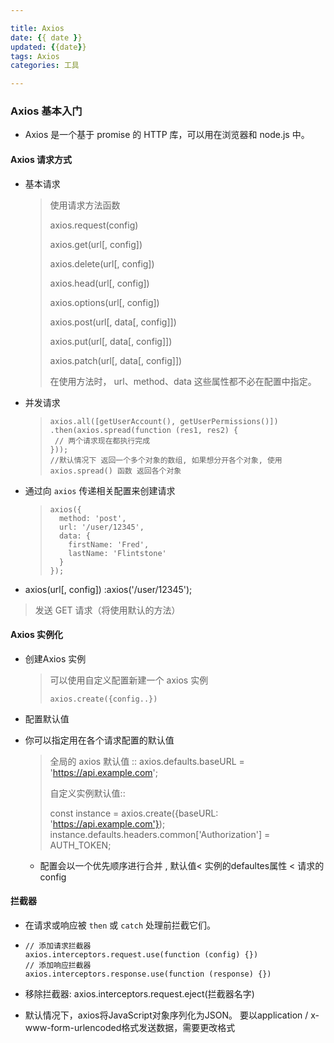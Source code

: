 ```yaml
---

title: Axios
date: {{ date }}
updated: {{date}}
tags: Axios
categories: 工具

---
```

### Axios  基本入门

- Axios 是一个基于 promise 的 HTTP 库，可以用在浏览器和 node.js 中。

#### Axios 请求方式

- 基本请求

  > 使用请求方法函数
  >
  > axios.request(config)
  >
  > axios.get(url[, config])
  >
  > axios.delete(url[, config])
  >
  > axios.head(url[, config])
  >
  > axios.options(url[, config])
  >
  > axios.post(url[, data[, config]])
  >
  > axios.put(url[, data[, config]])
  >
  > axios.patch(url[, data[, config]])
  >
  > 
  >
  > 在使用方法时， url、method、data 这些属性都不必在配置中指定。 

- 并发请求

  > ```
  > axios.all([getUserAccount(), getUserPermissions()])
  > .then(axios.spread(function (res1, res2) {
  >  // 两个请求现在都执行完成
  > }));
  > //默认情况下 返回一个多个对象的数组, 如果想分开各个对象, 使用axios.spread() 函数 返回各个对象
  > ```

- 通过向 `axios` 传递相关配置来创建请求

  > ```
  > axios({
  >   method: 'post',
  >   url: '/user/12345',
  >   data: {
  >     firstName: 'Fred',
  >     lastName: 'Flintstone'
  >   }
  > });
  > ```

-   axios(url[, config])  :axios('/user/12345');

  > 发送 GET 请求（将使用默认的方法）





#### Axios 实例化

- 创建Axios 实例

  > 可以使用自定义配置新建一个 axios 实例
  >
  > ```
  > axios.create({config..})
  > ```

- 配置默认值

- 你可以指定用在各个请求配置的默认值

  > 全局的 axios 默认值 ::  axios.defaults.baseURL = 'https://api.example.com';
  >
  > 自定义实例默认值:: 
  >
  > const instance = axios.create({baseURL: 'https://api.example.com'});
  > instance.defaults.headers.common['Authorization'] = AUTH_TOKEN;

  - 配置会以一个优先顺序进行合并 ,  默认值< 实例的defaultes属性 < 请求的config

#### 拦截器

- 在请求或响应被 `then` 或 `catch` 处理前拦截它们。

- ```
  // 添加请求拦截器
  axios.interceptors.request.use(function (config) {})
  // 添加响应拦截器
  axios.interceptors.response.use(function (response) {})
  ```

- 移除拦截器: axios.interceptors.request.eject(拦截器名字)



- 默认情况下，axios将JavaScript对象序列化为JSON。 要以application / x-www-form-urlencoded格式发送数据，需要更改格式